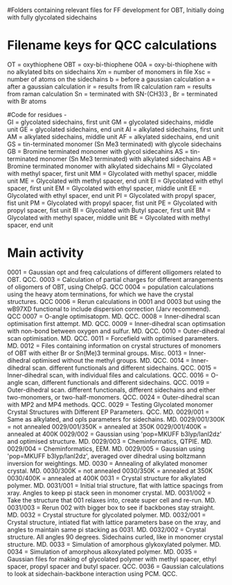 #Folders containing relevant files for FF development for OBT,  Initially doing with fully glycolated sidechains

# Filename keys for QCC calculations
OT = oxythiophene
OBT = oxy-bi-thiophene
O0A = oxy-bi-thiophene with no alkylated bits on sidechains
Xm = number of monomers in file 
Xsc = number of atoms on the sidechains
b = before a gaussian calculation
a = after a gaussian calculation
ir = results from IR calculation
ram = results from raman calculation
Sn = terminated with SN-(CH3)3 , Br = terminated with Br atoms

#Code for residues - 	
GI = glycolated sidechains, first unit
GM = glycolated sidechains, middle unit
GE = glycolated sidechains, end unit
AI = alkylated sidechains, first unit
AM = alkylated sidechains, middle unit
AF = alkylated sidechains, end unit
GS = tin-terminated monomer (Sn Me3 terminated) with glycole sidechains
GB = Bromine terminated monomer with glycol sidecahins
AS = tin-terminated monomer (Sn Me3 terminated) with alkylated sidechains
AB = Bromine terminated monomer with alkylated sidechains
MI = Glycolated with methyl spacer, first unit
MM = Glycolated with methyl spacer, middle unit
ME = Glycolated with methyl spacer, end unit
EI = Glycolated with ethyl spacer, first unit
EM = Glycolated with ethyl spacer, middle unit
EE = Glycolated with ethyl spacer, end unit
PI = Glycolated with propyl spacer, fist unit
PM = Glycolated with propyl spacer, fist unit
PE = Glycolated with propyl spacer, fist unit
BI = Glycolated with Butyl spacer, first unit
BM = Glycolated with methyl spacer, middle unit
BE = Glycolated with methyl spacer, end unit

# Main activity 
0001 = Gaussian opt and freq calculations of different olligomers related to OBT. QCC.
0003 = Calculation of partial charges for different arrangements of oligomers of OBT, using ChelpG. QCC
0004 = population calculations using the heavy atom terminations, for which we have the crystal structures. QCC
0006 = Rerun calculations in 0001 and 0003 but using the wB97XD functional to include dispersion correction (Jarv recommend). QCC
0007 = O-angle optimisatopm. MD. QCC.
0008 = Inner-dihedral scan optimisation first attempt. MD. QCC.
0009 = Inner-dihedral scan optimsation with non-bond between oxygen and sulfur. MD. QCC.
0010 = Outer-dihedral scan optimisation. MD. QCC.
0011 = Forcefield with optimised parameters. MD. 
0012 = Files containing information on crystal structures of monomers of OBT with either Br or Sn(Me)3 terminal groups. Misc.
0013 = Inner-dihedral optimised without the methyl groups. MD. QCC.
0014 = Inner-dihedral scan. different functionals and different sidechains. QCC.
0015 = Inner-dihedral scan, with individual files and calculations. QCC.
0016 = O-angle scan, different functionals and different sidechains. QCC.
0019 = Outer-dihedral scan. different functionals, different sidechains and either two-monomers, or two-half-monomers. QCC.
0024 = Outer-dihedral scan with MP2 and MP4 methods. QCC.
0029 = Testing Glycolated monomer Crystal Structures with Different EP Parameters. QCC. MD.
	0029/001 = Same as alkylated, and opls parameters for sidechains. MD.
		0029/001/300K = not annealed
		0029/001/350K = annealed at 350K
		0029/001/400K = annealed at 400K
	0029/002 = Gaussian using 'pop=MKUFF b3lyp/lanl2dz' and optimised structure. MD.
	0029/003 = Cheminformatics, QTPIE. MD.
	0029/004 = Cheminformatics, EEM. MD.
	0029/005 = Gaussian using 'pop=MKUFF b3lyp/lanl2dz', averaged over dihedral using boltzmann inversion for weightings. MD.
0030 = Annealing of alkylated monomer crystal. MD.
	0030/300K = not annealed
	0030/350K = annealed at 350K
	0030/400K = annealed at 400K
0031 = Crystal structure for alkylated polymer. MD.
	0031/001 = Initial trial structure, flat with lattice spacings from xray.  Angles to keep pi stack seen in monomer crystal. MD.
	0031/002 = Take the structure that 001 relaxes into, create super cell and re-run.  MD.
	0031/003 = Rerun 002 with bigger box to see if backbones stay straight.  MD.
0032 = Crystal structure for glycolated polymer. MD.
	0032/001 = Crystal structure, intiated flat with lattice parameters base on the xray, and angles to maintain same pi stacking as 0031. MD.
	0032/002 = Crystal structure.  All angles 90 degrees.  Sidechains curled, like in monomer crystal structure. MD.
0033 = Simulation of amorphous glykoxylated polymer. MD. 
0034 = Simulation of amorphous alkoxylated polymer. MD.
0035 = Gaussian files for making of glycolated polymer with methyl spacer, ethyl spacer, propyl spacer and butyl spacer.  QCC.
0036 = Gaussian calculations to look at sidechain-backbone interaction using PCM.  QCC.
